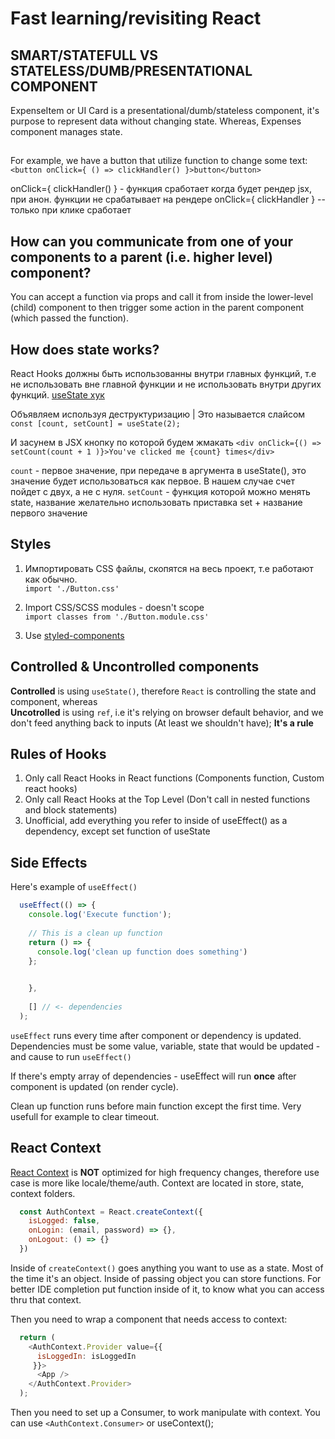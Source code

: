 # Fast learning/revisiting React

## SMART/STATEFULL VS STATELESS/DUMB/PRESENTATIONAL COMPONENT
ExpenseItem or UI Card is a presentational/dumb/stateless component, it's purpose to represent data without changing state.
Whereas, Expenses component manages state.

## 
For example, we have a button that utilize function to change some text:
`<button onClick={ () => clickHandler() }>button</button>`

onClick={ clickHandler() } - функция сработает когда будет рендер jsx, при анон. функции не срабатывает на рендере
onClick={ clickHandler } -- только при клике сработает


## How can you communicate from one of your components to a parent (i.e. higher level) component?

You can accept a function via props and call it from inside the lower-level (child) component to then trigger some action in the parent component (which passed the function).


## How does state works?
React Hooks должны быть использованны внутри главных функций, т.е не использовать вне главной функции и не использовать внутри других функций.
[useState хук](https://reactjs.org/docs/hooks-state.html)

Объявляем используя деструктуризацию | Это называется слайсом
`const [count, setCount] = useState(2);`

И засунем в JSX кнопку по которой будем жмакать
`<div onClick={() => setCount(count + 1 )}>You've clicked me {count} times</div>`

`count` - первое значение, при передаче в аргумента в useState(), это значение будет использоваться как первое. В нашем случае счет пойдет с двух, а не с нуля.
`setCount` - функция которой можно менять state, название желательно использовать 
приставка set + название первого значение


## Styles
1. Импортировать CSS файлы, скопятся на весь проект, т.е работают как обычно.<br>
  `import './Button.css'`

2. Import CSS/SCSS modules - doesn't scope <br>
  `import classes from './Button.module.css'`

3. Use [styled-components](https://styled-components.com/docs/basics)


## Controlled & Uncontrolled components
<b>Controlled</b> is using ``useState()``, therefore `React` is controlling the state and component, whereas <br>
<b>Uncotrolled</b>  is using `ref`, i.e it's relying on browser default behavior, and we don't feed anything back to inputs (At least we shouldn't have); <b>It's a rule</b>
  
## Rules of Hooks
1. Only call React Hooks in React functions (Components function, Custom react hooks)
2. Only call React Hooks at the Top Level (Don't call in nested functions and block statements)
3. Unofficial, add everything you refer to inside of useEffect() as a dependency, except set function of useState

## Side Effects
Here's example of `useEffect()`

```javascript 
  useEffect(() => {
    console.log('Execute function');
    
    // This is a clean up function
    return () => {
      console.log('clean up function does something')
    };

  
    }, 
    
    [] // <- dependencies
  );
```

`useEffect` runs every time after component or dependency is updated.
Dependencies must be some value, variable, state that would be updated - and cause to run `useEffect()`

If there's empty array of dependencies - useEffect will run <b>once</b> after component is updated (on render cycle).

Clean up function runs before main function except the first time. Very usefull for example to clear timeout.

## React Context
[React Context](https://reactjs.org/docs/hooks-reference.html#usecontext) is <b>NOT</b> optimized for high frequency changes, therefore use case is more like locale/theme/auth.
Context are located in store, state, context folders.

```javascript
  const AuthContext = React.createContext({
    isLogged: false,
    onLogin: (email, password) => {},
    onLogout: () => {}
  })
```

Inside of `createContext()` goes anything you want to use as a state. Most of the time it's an object. 
Inside of passing object you can store functions. For better IDE completion put function inside of it, to know what you can access thru that context.

Then you need to wrap a component that needs access to context:

```javascript
  return (
    <AuthContext.Provider value={{ 
      isLoggedIn: isLoggedIn
     }}>
      <App />
    </AuthContext.Provider>
  );
```

Then you need to set up a Consumer, to work manipulate with context. You can use `<AuthContext.Consumer>` or useContext();